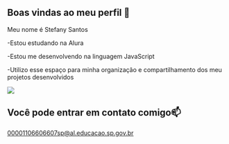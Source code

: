 ## Boas vindas ao meu perfil 💙

Meu nome é Stefany Santos

-Estou estudando na Alura

-Estou me desenvolvendo na linguagem JavaScript

-Utilizo esse espaço para minha organização e compartilhamento dos meu projetos desenvolvidos

![](https://media1.tenor.com/m/FpKvco7tULAAAAAC/spongebobsquarepants-dance.gif)

## Você pode entrar em contato comigo📫

00001106606607sp@al.educacao.sp.gov.br
